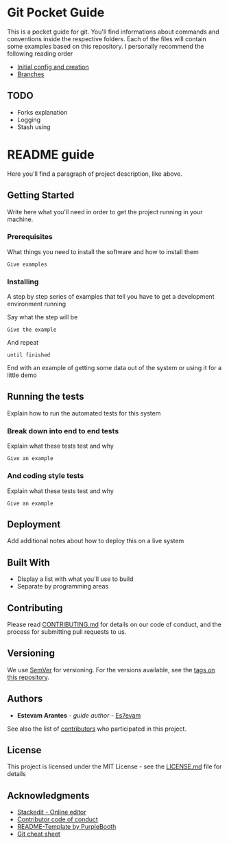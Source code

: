 # Git Pocket Guide
 This is a pocket guide for git. You'll find informations about commands and conventions inside the respective folders. Each of the files will contain some examples based on this repository.
 I personally recommend the following reading order
 - [Initial config and creation](https://github.com/Es7evam/Git-pocket-guide/tree/master/initial%20config%20and%20creation)
 - [Branches](https://github.com/Es7evam/Git-pocket-guide/tree/master/branches)

## TODO
 - Forks explanation
 - Logging
 - Stash using
 
# README guide
Here you'll find a paragraph of project description, like above.

## Getting Started

Write here what you'll need in order to get the project running in your machine.

### Prerequisites

What things you need to install the software and how to install them

```
Give examples
```

### Installing

A step by step series of examples that tell you have to get a development environment running

Say what the step will be

```
Give the example
```

And repeat

```
until finished
```

End with an example of getting some data out of the system or using it for a little demo

## Running the tests

Explain how to run the automated tests for this system

### Break down into end to end tests

Explain what these tests test and why

```
Give an example
```

### And coding style tests

Explain what these tests test and why

```
Give an example
```

## Deployment

Add additional notes about how to deploy this on a live system

## Built With

* Display a list with what you'll use to build
* Separate by programming areas

## Contributing

Please read [CONTRIBUTING.md](https://www.contributor-covenant.org/version/1/4/code-of-conduct.html) for details on our code of conduct, and the process for submitting pull requests to us.

## Versioning

We use [SemVer](http://semver.org/) for versioning. For the versions available, see the [tags on this repository](https://github.com/Es7evam/Git-pocket-guide/tags). 

## Authors

* **Estevam Arantes** - *guide author* - [Es7evam](https://github.com/Es7evam)

See also the list of [contributors](https://github.com/your/project/contributors) who participated in this project.

## License

This project is licensed under the MIT License - see the [LICENSE.md](LICENSE.md) file for details

## Acknowledgments

* [Stackedit - Online editor](https://stackedit.io/)
* [Contributor code of conduct](https://www.contributor-covenant.org/version/1/4/code-of-conduct.html)
* [README-Template by PurpleBooth](https://gist.github.com/PurpleBooth/109311bb0361f32d87a2)
* [Git cheat sheet](https://services.github.com/on-demand/downloads/github-git-cheat-sheet.pdf)